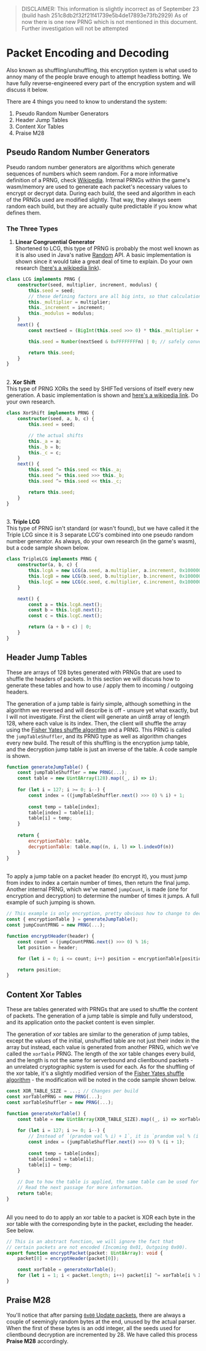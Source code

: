 > DISCLAIMER: This information is slightly incorrect as of September 23 (build hash 251c8db2f32f21f41739e5b4de17893e73fb2929)
> As of now there is one new PRNG which is not mentioned in this document. Further investigation will not be attempted

# Packet Encoding and Decoding

Also known as shuffling/unshuffling, this encryption system is what used to annoy many of the people brave enough to attempt headless botting. We have fully reverse-engineered every part of the encryption system and will discuss it below.

There are 4 things you need to know to understand the system:
1. Pseudo Random Number Generators
2. Header Jump Tables
3. Content Xor Tables
4. Praise M28

## Pseudo Random Number Generators

Pseudo random number generators are algorithms which generate sequences of numbers which seem random. For a more informative definition of a PRNG, check [Wikipedia](https://en.wikipedia.org/wiki/Pseudorandom_number_generator). Internal PRNGs within the game's wasm/memory are used to generate each packet's necessary values to encrypt or decrypt data. During each build, the seed and algorithm in each of the PRNGs used are modified slightly. That way, they always seem random each build, but they are actually quite predictable if you know what defines them.

### The Three Types
1. **Linear Congruential Generator**\
   Shortened to LCG, this type of PRNG is probably the most well known as it is also used in Java's native [Random](https://docs.oracle.com/javase/8/docs/api/java/util/Random.html) API. A basic implementation is shown since it would take a great deal of time to explain. Do your own research ([here's a wikipedia link](https://en.wikipedia.org/wiki/Linear_congruential_generator)).
```ts
class LCG implements PRNG {
    constructor(seed, multiplier, increment, modulus) {
        this.seed = seed;
        // these defining factors are all big ints, so that calculation is precise (the seed is an integer though)
        this._multiplier = multiplier;
        this._increment = increment;
        this._modulus = modulus;
    }
    next() {
        const nextSeed = (BigInt(this.seed >>> 0) * this._multiplier + this._increment) % this._modulus;

        this.seed = Number(nextSeed & 0xFFFFFFFFn) | 0; // safely convert to a signed integer

        return this.seed;
    }
}
```
\
2. **Xor Shift**\
   This type of PRNG XORs the seed by SHIFTed versions of itself every new generation. A basic implementation is shown and [here's a wikipedia link](https://en.wikipedia.org/wiki/Xorshift). Do your own research.
```ts
class XorShift implements PRNG {
    constructor(seed, a, b, c) {
        this.seed = seed;

        // the actual shifts
        this._a = a;
        this._b = b;
        this._c = c;
	}
    next() {
        this.seed ^= this.seed << this._a;
        this.seed ^= this.seed >>> this._b;
        this.seed ^= this.seed << this._c;

        return this.seed;
    }
}
```
\
3. **Triple LCG**\
   This type of PRNG isn't standard (or wasn't found), but we have called it the Triple LCG since it is 3 separate LCG's combined into one pseudo random number generator. As always, do your own research (in the game's wasm), but a code sample shown below.
```ts
class TripleLCG implements PRNG {
    constructor(a, b, c) {
        this.lcgA = new LCG(a.seed, a.multiplier, a.increment, 0x100000000n);
        this.lcgB = new LCG(b.seed, b.multiplier, b.increment, 0x100000000n);
        this.lcgC = new LCG(c.seed, c.multiplier, c.increment, 0x100000000n);
    }

    next() {
        const a = this.lcgA.next();
        const b = this.lcgB.next();
        const c = this.lcgC.next();

        return (a + b + c) | 0;
    }
}
```  

## Header Jump Tables

These are arrays of 128 bytes generated with PRNGs that are used to shuffle the headers of packets. In this section we will discuss how to generate these tables and how to use / apply them to incoming / outgoing headers.

The generation of a jump table is fairly simple, although something in the algorithm we reversed and will describe is off - unsure yet what exactly, but I will not investigate. First the client will generate an uint8 array of length 128, where each value is its index. Then, the client will shuffle the array using the [Fisher Yates shuffle algorithm](https://en.wikipedia.org/wiki/Fisher%E2%80%93Yates_shuffle) and a PRNG. This PRNG is called the `jumpTableShuffler`, and its PRNG type as well as algorithm changes every new build. The result of this shuffling is the encryption jump table, and the decryption jump table is just an inverse of the table. A code sample is shown.
```js
function generateJumpTable() {
    const jumpTableShuffler = new PRNG(...);
    const table = new Uint8Array(128).map((_, i) => i);
    
    for (let i = 127; i >= 0; i--) {
        const index = ((jumpTableShuffler.next() >>> 0) % i) + 1;
        
        const temp = table[index];
        table[index] = table[i];
        table[i] = temp;
    }
    
    return {
        encryptionTable: table,
        decryptionTable: table.map((n, i, l) => l.indexOf(n))
    }
}
```
\
To apply a jump table on a packet header (to encrypt it), you must jump from index to index a certain number of times, then return the final jump. Another internal PRNG, which we've named `jumpCount`, is made (one for encryption and decryption) to determine the number of times it jumps. A full example of such jumping is shown.
```js
// This example is only encryption, pretty obvious how to change to decryption though.
const { encryptionTable } = generateJumpTable();
const jumpCountPRNG = new PRNG(...);

function encryptHeader(header) {
    const count = (jumpCountPRNG.next() >>> 0) % 16;
    let position = header;

    for (let i = 0; i <= count; i++) position = encryptionTable[position];

    return position;
}
```

## Content Xor Tables

These are tables generated with PRNGs that are used to shuffle the content of packets. The generation of a jump table is simple and fully understood, and its application onto the packet content is even simpler. 

The generation of xor tables are similar to the generation of jump tables, except the values of the initial, unshuffled table are not just their index in the array but instead, each value is generated from another PRNG, which we've called the `xorTable` PRNG. The length of the xor table changes every build, and the length is not the same for serverbound and clientbound packets - an unrelated cryptographic system is used for each. As for the shuffling of the xor table, it's a slightly modified version of the [Fisher Yates shuffle algorithm](https://en.wikipedia.org/wiki/Fisher%E2%80%93Yates_shuffle) - the modification will be noted in the code sample shown below.

```js
const XOR_TABLE_SIZE = ...; // Changes per build
const xorTablePRNG = new PRNG(...);
const xorTableShuffler = new PRNG(...);

function generateXorTable() {
    const table = new Uint8Array(XOR_TABLE_SIZE).map((_, i) => xorTablePRNG.next());
    
    for (let i = 127; i >= 0; i--) {
        // Instead of `(prandom val % i) + 1`, it is `prandom val % (i + 1)` (the modification)
        const index = (jumpTableShuffler.next() >>> 0) % (i + 1);
        
        const temp = table[index];
        table[index] = table[i];
        table[i] = temp;
    }
    
    // Due to how the table is applied, the same table can be used for both decryption and encryption.
    // Read the next passage for more information.
    return table;
}
```
\
All you need to do to apply an xor table to a packet is XOR each byte in the xor table with the corresponding byte in the packet, excluding the header. See below.

```ts
// This is an abstract function, we will ignore the fact that
// certain packets are not encoded (Incoming 0x01, Outgoing 0x00).
export function encryptPacket(packet: Uint8Array): void {
    packet[0] = encryptHeader(packet[0]);

    const xorTable = generateXorTable();
    for (let i = 1; i < packet.length; i++) packet[i] ^= xorTable[i % XOR_TABLE_SIZE];
}
```

## Praise M28

You'll notice that after parsing [`0x00` Update packets](./update.md), there are always a couple of seemingly random bytes at the end, unused by the actual parser. When the first of these bytes is an odd integer, all the seeds used for clientbound decryption are incremented by 28. We have called this process **Praise M28** accordingly.
